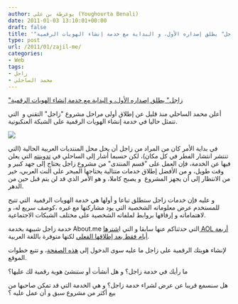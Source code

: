 ```yaml
---
author: يوغرطة بن علي (Youghourta Benali)
date: 2011-01-03 13:10:01+00:00
draft: false
title: '"زاجل" يطلق إصداره الأول، و البداية مع خدمة إنشاء الهويات الرقمية '
type: post
url: /2011/01/zajil-me/
categories:
- Web
tags:
- زاجل
- محمد الساحلي
---
```


["زاجل" يطلق إصداره الأول، و البداية مع خدمة إنشاء الهويات الرقمية](http://www.it-scoop.com/2011/01/zajil-me/)


أعلن محمد الساحلي منذ قليل عن إطلاق أولى مراحل مشروع "زاجل" التقني و  التي تتمثل حاليا في خدمة إنشاء الهويات الرقمية على الشبكة العنكبوتية.


[![](http://zajil.me/images/product.png)
](http://www.it-scoop.com/2011/01/zajil-me/)


في بداية الأمر كان من المراد من زاجل أن يحل محل المنتديات العربية الحالية (التي تنتشر انتشار الفطر في كل مكان)، لكن حسبما أشار إلى الساحلي في [تدوينته](http://msahli.com/blog/archives/68) التي يعلن فيها عن الخدمة، فإن العمل على "قسم المنتدى" من مشروع زاجل يحتاج إلى جهد كبير و وقت طويل، و من الأفضل إطلاق خدمات متتالية يحتاجها المبحر على النت العربي، خير من الانتظار إلى أن يجهز المشروع  و يصبح كاملا، و هو الأمر الذي قد لن يتم قبل حين من الدهر.

و عليه فإن خدمات زاجل ستطلق تباعا و أولها هي خدمة الهويات الرقمية  التي تتيح للمستخدم عرض معلوماته الشخصية التي يود مشاركنها مع غيره ،كوصف سريع له، و لاهتماماته و إرفاقها بروابط لملفاته الشخصية على مختلف الشبكات الاجتماعية.

خدمة زاجل شبيهة بخدمة About.me التي حدثناكم عنها سابقا و التي ا[شترها AOL أربعة أيام فقط بعد إطلاقها الفعلي](http://www.it-scoop.com/2010/12/aol-about-me/) لكنها متوفرة باللغة العربية.

لإنشاء هويتك الرقمية على زاجل ما عليه سوى الدخول إلى [هذه الصفحة](http://zajil.me/)، و تتبع خطوات الموقع.

ما رأيك في خدمة زاجل؟ و هل أنشأت أو ستنشئ هوية رقمية لك عليها؟

هل سنسمع قريبا عن عرض لشراء خدمة زاجل؟ و هي الخدمة التي قد تمكن صاحبها من بيع أكثر من مشروع سبق و أن عمل عليه ؟
